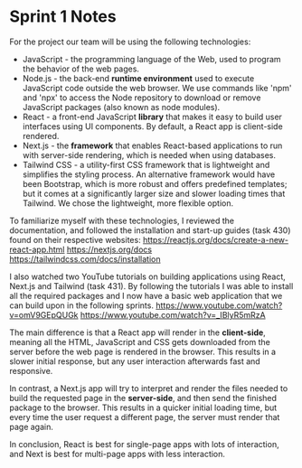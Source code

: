 # Sprint 1 Notes

For the project our team will be using the following technologies:

- JavaScript - the programming language of the Web, used to program the behavior of the web pages.
- Node.js - the back-end **runtime environment** used to execute JavaScript code outside the web browser. We use commands like 'npm' and 'npx' to access the Node repository to download or remove JavaScript packages (also known as node modules).
- React - a front-end JavaScript **library** that makes it easy to build user interfaces using UI components. By default, a React app is client-side rendered.
- Next.js - the **framework** that enables React-based applications to run with server-side rendering, which is needed when using databases.
- Tailwind CSS - a utility-first CSS framework that is lightweight and simplifies the styling process. An alternative framework would have been Bootstrap, which is more robust and offers predefined templates; but it comes at a significantly larger size and slower loading times that Tailwind. We chose the lightweight, more flexible option.

To familiarize myself with these technologies, I reviewed the documentation, and followed the installation and start-up guides (task 430) found on their respective websites:
https://reactjs.org/docs/create-a-new-react-app.html
https://nextjs.org/docs
https://tailwindcss.com/docs/installation

I also watched two YouTube tutorials on building applications using React, Next.js and Tailwind (task 431). By following the tutorials I was able to install all the required packages and I now have a basic web application that we can build upon in the following sprints.
https://www.youtube.com/watch?v=omV9GEpQUGk
https://www.youtube.com/watch?v=_IBlyR5mRzA

The main difference is that a React app will render in the **client-side**, meaning all the HTML, JavaScript and CSS gets downloaded from the server before the web page is rendered in the browser. This results in a slower initial response, but any user interaction afterwards fast and responsive.

In contrast, a Next.js app will try to interpret and render the files needed to build the requested page in the **server-side**, and then send the finished package to the browser. This results in a quicker initial loading time, but every time the user request a different page, the server must render that page again.

In conclusion, React is best for single-page apps with lots of interaction, and Next is best for multi-page apps with less interaction.
